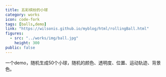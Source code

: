```yaml
---
title: 五彩缤纷的小球
category: works
icon: code-fork
tags: [balls,demo]
link: "https://wilsonis.github.io/myblog/html/rollingBall.html"
figures:
  - src: "../works/img/ball.jpg"
    height: 300
public: false
---
```


一个demo，随机生成50个小球，随机的颜色、透明度、位置、运动轨迹、背景色。
